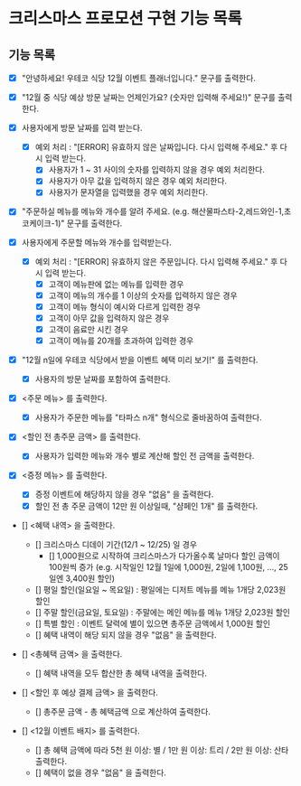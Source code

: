 # 크리스마스 프로모션 구현 기능 목록

## 기능 목록

- [x] "안녕하세요! 우테코 식당 12월 이벤트 플래너입니다." 문구를 출력한다.
- [x] "12월 중 식당 예상 방문 날짜는 언제인가요? (숫자만 입력해 주세요!)" 문구를 출력한다.

- [x] 사용자에게 방문 날짜를 입력 받는다. 
  - [x] 예외 처리 : "[ERROR] 유효하지 않은 날짜입니다. 다시 입력해 주세요." 후 다시 입력 받는다.
      - [x] 사용자가 1 ~ 31 사이의 숫자를 입력하지 않을 경우 예외 처리한다.
      - [x] 사용자가 아무 값을 입력하지 않은 경우 예외 처리한다.
      - [x] 사용자가 문자열을 입력했을 경우 예외 처리한다.

- [x] "주문하실 메뉴를 메뉴와 개수를 알려 주세요. (e.g. 해산물파스타-2,레드와인-1,초코케이크-1)" 문구를 출력한다.

- [x] 사용자에게 주문할 메뉴와 개수를 입력받는다.
  - [x] 예외 처리 : "[ERROR] 유효하지 않은 주문입니다. 다시 입력해 주세요." 후 다시 입력 받는다.
    - [x] 고객이 메뉴판에 없는 메뉴를 입력한 경우
    - [x] 고객이 메뉴의 개수를 1 이상의 숫자를 입력하지 않은 경우
    - [x] 고객이 메뉴 형식이 예시와 다르게 입력한 경우
    - [x] 고객이 아무 값을 입력하지 않은 경우
    - [x] 고객이 음료만 시킨 경우
    - [x] 고객이 메뉴를 20개를 초과하여 입력한 경우

- [x] "12월 n일에 우테코 식당에서 받을 이벤트 혜택 미리 보기!" 를 출력한다.
    - [x] 사용자의 방문 날짜를 포함하여 출력한다.

- [x] <주문 메뉴> 를 출력한다.
    - [x] 사용자가 주문한 메뉴를 "타파스 n개" 형식으로 줄바꿈하여 출력한다.

- [x] <할인 전 총주문 금액> 를 출력한다.
  - [x] 사용자가 입력한 메뉴와 개수 별로 계산해 할인 전 금액을 출력한다.

- [x] <증정 메뉴> 를 출력한다.
    - [x] 증정 이벤트에 해당하지 않을 경우 "없음" 을 출력한다.
    - [x] 할인 전 총 주문 금액이 12만 원 이상일때, "샴페인 1개" 를 출력한다.

- [] <혜택 내역> 을 출력한다.
    - [] 크리스마스 디데이 기간(12/1 ~ 12/25) 일 경우
      - [] 1,000원으로 시작하여 크리스마스가 다가올수록 날마다 할인 금액이 100원씩 증가 (e.g. 시작일인 12월 1일에 1,000원, 2일에 1,100원, ..., 25일엔 3,400원 할인)
    - [] 평일 할인(일요일 ~ 목요일) : 평일에는 디저트 메뉴를 메뉴 1개당 2,023원 할인
    - [] 주말 할인(금요일, 토요일) : 주말에는 메인 메뉴를 메뉴 1개당 2,023원 할인
    - [] 특별 할인 : 이벤트 달력에 별이 있으면 총주문 금액에서 1,000원 할인
    - [] 혜택 내역이 해당 되지 않을 경우 "없음" 을 출력한다.
  
- [] <총혜택 금액> 을 출력한다.
  - [] 혜택 내역을 모두 합산한 총 혜택 내역을 출력한다. 

- [] <할인 후 예상 결제 금액> 을 출력한다.
  - [] 총주문 금액 - 총 혜택금액 으로 계산하여 출력한다. 

- [] <12월 이벤트 배지> 를 출력한다.
  - []  총 혜택 금액에 따라 5천 원 이상: 별 / 1만 원 이상: 트리 / 2만 원 이상: 산타 출력한다.
  - [] 혜택이 없을 경우 "없음" 을 출력한다.


